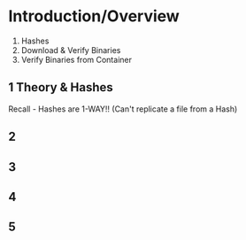 # Introduction/Overview

1) Hashes
2) Download & Verify Binaries
3) Verify Binaries from Container

## 1 Theory & Hashes
Recall - Hashes are 1-WAY!! (Can't replicate a file from a Hash)

## 2

## 3

## 4

## 5
